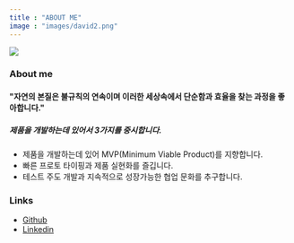 ```yaml
---
title : "ABOUT ME"
image : "images/david2.png"
---
```


![](/images/david2.png)

### About me

#### "자연의 본질은 불규칙의 연속이며 이러한 세상속에서 단순함과 효율을 찾는 과정을 좋아합니다."

##### 제품을 개발하는데 있어서 3가지를 중시합니다.
- 제품을 개발하는데 있어 MVP(Minimum Viable Product)를 지향합니다.
- 빠른 프로토 타이핑과 제품 실현화를 즐깁니다.
- 테스트 주도 개발과 지속적으로 성장가능한 협업 문화를 추구합니다.

### Links
- [Github](https://github.com/Geektree0101)
- [Linkedin](https://www.linkedin.com/in/hyeonsu-ha-7ba02b112/)